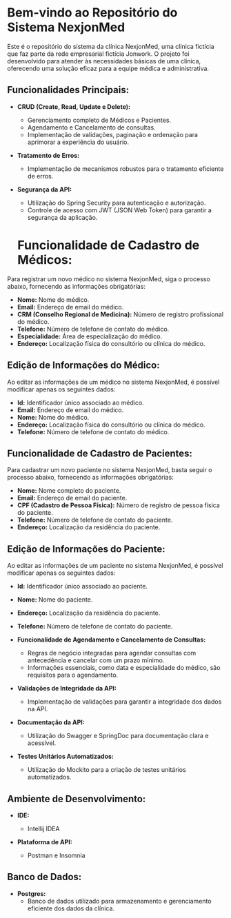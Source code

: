 # Bem-vindo ao Repositório do Sistema NexjonMed

Este é o repositório do sistema da clínica NexjonMed, uma clínica fictícia que faz parte da rede empresarial fictícia Jonwork. O projeto foi desenvolvido para atender às necessidades básicas de uma clínica, oferecendo uma solução eficaz para a equipe médica e administrativa.

## Funcionalidades Principais:


- **CRUD (Create, Read, Update e Delete):**
  - Gerenciamento completo de Médicos e Pacientes.
  - Agendamento e Cancelamento de consultas.
  - Implementação de validações, paginação e ordenação para aprimorar a experiência do usuário.

- **Tratamento de Erros:**
  - Implementação de mecanismos robustos para o tratamento eficiente de erros.

- **Segurança da API:**
  - Utilização do Spring Security para autenticação e autorização.
  - Controle de acesso com JWT (JSON Web Token) para garantir a segurança da aplicação.

  # Funcionalidade de Cadastro de Médicos:

Para registrar um novo médico no sistema NexjonMed, siga o processo abaixo, fornecendo as informações obrigatórias:

- **Nome:** Nome  do médico.
- **Email:** Endereço de email  do médico.
- **CRM (Conselho Regional de Medicina):** Número de registro profissional do médico.
- **Telefone:** Número de telefone de contato do médico.
- **Especialidade:** Área de especialização do médico.
- **Endereço:** Localização física do consultório ou clínica do médico.

## Edição de Informações do Médico:

Ao editar as informações de um médico no sistema NexjonMed, é possível modificar apenas os seguintes dados:

- **Id:** Identificador único associado ao médico.
- **Email:** Endereço de email do médico.
- **Nome:** Nome  do médico.
- **Endereço:** Localização física do consultório ou clínica do médico.
- **Telefone:** Número de telefone de contato do médico.

## Funcionalidade de Cadastro de Pacientes:

Para cadastrar um novo paciente no sistema NexjonMed, basta seguir o processo abaixo, fornecendo as informações obrigatórias:

- **Nome:** Nome completo do paciente.
- **Email:** Endereço de email do paciente.
- **CPF (Cadastro de Pessoa Física):** Número de registro de pessoa física do paciente.
- **Telefone:** Número de telefone de contato do paciente.
- **Endereço:** Localização da residência do paciente.

## Edição de Informações do Paciente:

Ao editar as informações de um paciente no sistema NexjonMed, é possível modificar apenas os seguintes dados:

- **Id:** Identificador único associado ao paciente.
- **Nome:** Nome  do paciente.
- **Endereço:** Localização da residência do paciente.
- **Telefone:** Número de telefone de contato do paciente.



- **Funcionalidade de Agendamento e Cancelamento de Consultas:**
  - Regras de negócio integradas para agendar consultas com antecedência e cancelar com um prazo mínimo.
  - Informações essenciais, como data e especialidade do médico, são requisitos para o agendamento.

- **Validações de Integridade da API:**
  - Implementação de validações para garantir a integridade dos dados na API.

- **Documentação da API:**
  - Utilização do Swagger e SpringDoc para documentação clara e acessível.

- **Testes Unitários Automatizados:**
  - Utilização do Mockito para a criação de testes unitários automatizados.

## Ambiente de Desenvolvimento:

- **IDE:**
  - Intellij IDEA

- **Plataforma de API:**
  - Postman e Insomnia

## Banco de Dados:

- **Postgres:**
  - Banco de dados utilizado para armazenamento e gerenciamento eficiente dos dados da clínica.
